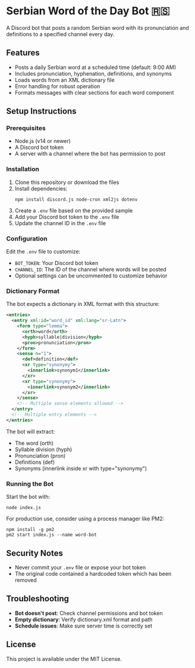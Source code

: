 # Serbian Word of the Day Bot 🇷🇸

A Discord bot that posts a random Serbian word with its pronunciation and definitions to a specified channel every day.

## Features

- Posts a daily Serbian word at a scheduled time (default: 9:00 AM)
- Includes pronunciation, hyphenation, definitions, and synonyms
- Loads words from an XML dictionary file
- Error handling for robust operation
- Formats messages with clear sections for each word component

## Setup Instructions

### Prerequisites

- Node.js (v14 or newer)
- A Discord bot token
- A server with a channel where the bot has permission to post

### Installation

1. Clone this repository or download the files
2. Install dependencies:
   ```
   npm install discord.js node-cron xml2js dotenv
   ```
3. Create a `.env` file based on the provided sample
4. Add your Discord bot token to the `.env` file
5. Update the channel ID in the `.env` file

### Configuration

Edit the `.env` file to customize:

- `BOT_TOKEN`: Your Discord bot token
- `CHANNEL_ID`: The ID of the channel where words will be posted
- Optional settings can be uncommented to customize behavior

### Dictionary Format

The bot expects a dictionary in XML format with this structure:

```xml
<entries>
  <entry xml:id="word_id" xml:lang="sr-Latn">
    <form type="lemma">
      <orth>word</orth>
      <hyph>syllable|division</hyph>
      <pron>pronunciation</pron>
    </form>
    <sense n="1">
      <def>definition</def>
      <xr type="synonymy">
        <innerlink>synonym1</innerlink>
      </xr>
      <xr type="synonymy">
        <innerlink>synonym2</innerlink>
      </xr>
    </sense>
    <!-- Multiple sense elements allowed -->
  </entry>
  <!-- Multiple entry elements -->
</entries>
```

The bot will extract:

- The word (orth)
- Syllable division (hyph)
- Pronunciation (pron)
- Definitions (def)
- Synonyms (innerlink inside xr with type="synonymy")

### Running the Bot

Start the bot with:

```
node index.js
```

For production use, consider using a process manager like PM2:

```
npm install -g pm2
pm2 start index.js --name word-bot
```

## Security Notes

- Never commit your `.env` file or expose your bot token
- The original code contained a hardcoded token which has been removed

## Troubleshooting

- **Bot doesn't post**: Check channel permissions and bot token
- **Empty dictionary**: Verify dictionary.xml format and path
- **Schedule issues**: Make sure server time is correctly set

## License

This project is available under the MIT License.
